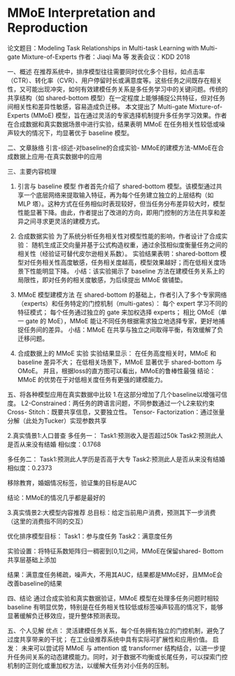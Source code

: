 # MMoE Interpretation and Reproduction
论文题目：Modeling Task Relationships in Multi-task Learning with Multi-gate Mixture-of-Experts
作者：Jiaqi Ma 等
发表会议：KDD 2018

一、概述
  在推荐系统中，排序模型往往需要同时优化多个目标，如点击率（CTR）、转化率（CVR）、用户停留时长或满意度等。这些任务之间既存在相关性，又可能出现冲突，如何有效建模任务关系是多任务学习中的关键问题。传统的共享结构（如 shared-bottom 模型）在一定程度上能够捕捉公共特征，但对任务间相关性和差异性敏感，容易造成负迁移。
  本文提出了 Multi-gate Mixture-of-Experts (MMoE) 模型，旨在通过灵活的专家选择机制提升多任务学习效果。作者在合成数据和真实数据场景中进行实验，结果表明 MMoE 在任务相关性较低或噪声较大的情况下，均显著优于 baseline 模型。


二、文章脉络
引言-综述-对baseline的合成实验- MMoE的建模方法-MMoE在合成数据上应用-在真实数据中的应用

三、主要内容梳理
1. 引言与 baseline 模型
  作者首先介绍了 shared-bottom 模型。该模型通过共享一个底层网络来提取输入特征，再为每个任务建立独立的上层结构（如 MLP 塔）。这种方式在任务相似时表现较好，但当任务分布差异较大时，模型性能显著下降。由此，作者提出了改进的方向，即用门控制的方法在共享和差异之间寻求更灵活的建模方式。

2. 合成数据实验
  为了系统分析任务相关性对模型性能的影响，作者设计了合成实验：
  随机生成正交向量并基于公式构造权重，通过余弦相似度衡量任务之间的相关性（经验证可替代皮尔逊相关系数）。
  实验结果表明：shared-bottom 模型对任务相关性高度敏感，任务相关度越高，模型效果越好；而在低相关度场景下性能明显下降。
  小结：该实验揭示了 baseline 方法在建模任务关系上的局限性，即对任务的相关度敏感，为后续提出 MMoE 做铺垫。

3. MMoE 模型建模方法
  在 shared-bottom 的基础上，作者引入了多个专家网络（experts）和任务特定的门控机制（multi-gates）：
    每个 expert 学习不同的特征模式；
    每个任务通过独立的 gate 来加权选择 experts；
  相比 OMoE（单一 gate 的 MoE），MMoE 能让不同任务根据需求独立地选择专家，更好地捕捉任务间的差异。
  小结：MMoE 在共享与独立之间取得平衡，有效缓解了负迁移问题。

5. 合成数据上的 MMoE 实验
实验结果显示：
在任务高度相关时，MMoE 和 baseline 差异不大；
在低相关场景下，MMoE 显著优于 shared-bottom 与 OMoE。
并且，根据loss的直方图可以看出，MMoE的鲁棒性最强
结论：MMoE 的优势在于对低相关度任务有更强的建模能力。

五、将各种模型应用在真实数据中比较
1.在这部分增加了几个baseline以增强可信度。
L2-Constrained：两任务的跨语言问题，不同参数通过一个L2来软约束
Cross- Stitch：既要共享信息，又要独立性。
Tensor- Factorization：通过张量分解（此处为Tucker）实现参数共享

2.真实情景1:人口普查
多任务一：
Task1:预测收入是否超过50k
Task2:预测此人是否从来没有结婚
相似度：0.1768

多任务二：
Task1:预测此人学历是否高于大专
Task2:预测此人是否从来没有结婚
相似度：0.2373

移除教育，婚姻情况标签，验证集的目标是AUC

结论：MMoE的情况几乎都是最好的

3.真实情景2:大模型内容推荐
总目标：给定当前用户消费，预测其下一步消费（这里的消费指不同的交互）

优化排序模型目标：
Task1：参与度任务
Task2：满意度任务

实验设置：将特征系数矩阵归一稠密到[0,1]之间，MMoE在保留shared- Bottom共享层基础上添加

结果：满意度任务稀疏，噪声大，不用其AUC，结果都是MMoE好，且MMoE会改善baseline的结果

四、结论
通过合成实验和真实数据验证，MMoE 模型在处理多任务问题时相较 baseline 有明显优势，特别是在任务相关性较低或标签噪声较高的情况下，能够显著缓解负迁移效应，提升整体预测表现。

五、个人见解
优点：
灵活建模任务关系，每个任务拥有独立的门控机制，避免了过度共享带来的干扰；
在工业级推荐系统中具有实际可扩展性和应用价值。
启发：
未来可以尝试将 MMoE 与 attention 或 transformer 结构结合，以进一步提升任务间关系的动态建模能力。同时，对于数据不均衡或长尾任务，可以探索门控机制的正则化或重加权方法，以缓解大任务对小任务的压制。

